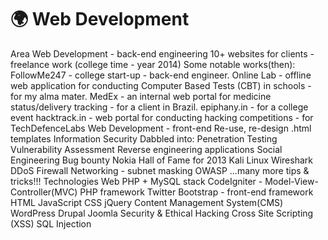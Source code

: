 # **🌍 Web Development**

Area
Web Development - back-end engineering
10+ websites for clients - freelance work (college time - year 2014)
Some notable works(then):
FollowMe247 - college start-up - back-end engineer.
Online Lab - offline web application for conducting Computer Based Tests (CBT) in schools - for my alma mater.
MedEx - an internal web portal for medicine status/delivery tracking - for a client in Brazil.
epiphany.in - for a college event
hacktrack.in - web portal for conducting hacking competitions - for TechDefenceLabs
Web Development - front-end
Re-use, re-design .html templates
Information Security
Dabbled into: 
Penetration Testing
Vulnerability Assessment
Reverse engineering applications
Social Engineering
Bug bounty
Nokia Hall of Fame for 2013
Kali Linux
Wireshark
DDoS
Firewall
Networking - subnet masking
OWASP
...many more tips & tricks!!!
Technologies
Web 
PHP + MySQL stack
CodeIgniter - Model-View-Controller(MVC) PHP framework
Twitter Bootstrap - front-end framework 
HTML
JavaScript
CSS
jQuery
Content Management System(CMS)
WordPress
Drupal
Joomla
Security & Ethical Hacking
Cross Site Scripting (XSS)
SQL Injection
